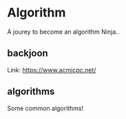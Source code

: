 # Algorithm

A jourey to become an algorithm Ninja..

## backjoon

Link: https://www.acmicpc.net/

## algorithms

Some common algorithms!
